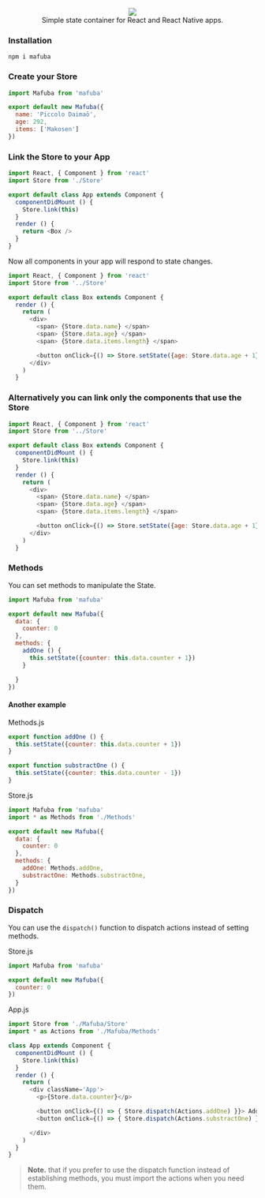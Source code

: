 <p align="center">
<img src="https://i.imgur.com/FdNnX0r.png"><br />
Simple state container for React and React Native apps.
</p>

### Installation
```
npm i mafuba
```

### Create your Store
``` javascript
import Mafuba from 'mafuba'

export default new Mafuba({
  name: 'Piccolo Daimaō',
  age: 292,
  items: ['Makosen']
})
```

### Link the Store to your App
``` javascript
import React, { Component } from 'react'
import Store from './Store'

export default class App extends Component {
  componentDidMount () {
    Store.link(this)
  }
  render () {
    return <Box />
  }
}
```
Now all components in your app will respond to state changes.

``` javascript
import React, { Component } from 'react'
import Store from '../Store'

export default class Box extends Component {
  render () {
    return (
      <div>
        <span> {Store.data.name} </span>
        <span> {Store.data.age} </span>
        <span> {Store.data.items.length} </span>

        <button onClick={() => Store.setState({age: Store.data.age + 1})}>Add one</button>
      </div>
    )
  }
```
### Alternatively you can link only the components that use the Store
``` javascript
import React, { Component } from 'react'
import Store from '../Store'

export default class Box extends Component {
  componentDidMount () {
    Store.link(this)
  }
  render () {
    return (
      <div>
        <span> {Store.data.name} </span>
        <span> {Store.data.age} </span>
        <span> {Store.data.items.length} </span>

        <button onClick={() => Store.setState({age: Store.data.age + 1})}>Add one</button>
      </div>
    )
  }
```

### Methods
You can set methods to manipulate the State.
```javascript
import Mafuba from 'mafuba'

export default new Mafuba({
  data: {
    counter: 0
  },
  methods: {
    addOne () {
      this.setState({counter: this.data.counter + 1})
    }

  }
})

```
#### Another example
Methods.js
``` javascript
export function addOne () {
  this.setState({counter: this.data.counter + 1})
}

export function substractOne () {
  this.setState({counter: this.data.counter - 1})
}
```
Store.js
``` javascript
import Mafuba from 'mafuba'
import * as Methods from './Methods'

export default new Mafuba({
  data: {
    counter: 0
  },
  methods: {
    addOne: Methods.addOne,
    substractOne: Methods.substractOne,
  }
})
```

### Dispatch
You can use the `dispatch()` function to dispatch actions instead of setting methods.

Store.js
```javascript
import Mafuba from 'mafuba'

export default new Mafuba({
  counter: 0
})
```
App.js
```javascript
import Store from './Mafuba/Store'
import * as Actions from './Mafuba/Methods'

class App extends Component {
  componentDidMount () {
    Store.link(this)
  }
  render () {
    return (
      <div className='App'>
        <p>{Store.data.counter}</p>

        <button onClick={() => { Store.dispatch(Actions.addOne) }}> Add one </button>
        <button onClick={() => { Store.dispatch(Actions.substractOne) }}> Substract one </button>

      </div>
    )
  }
}
```
> **Note.** that if you prefer to use the dispatch function instead of establishing methods, you must import the actions when you need them.
